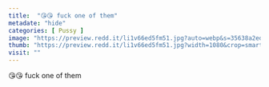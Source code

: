 ```yaml
---
title:  "😘😘 fuck one of them"
metadate: "hide"
categories: [ Pussy ]
image: "https://preview.redd.it/li1v66ed5fm51.jpg?auto=webp&s=35638a2ed57f5b56dcc2aa66a54176ba88746143"
thumb: "https://preview.redd.it/li1v66ed5fm51.jpg?width=1080&crop=smart&auto=webp&s=5ecf4ed56dd067bd0ca72399afb94fadc224c691"
visit: ""
---
```

😘😘 fuck one of them
